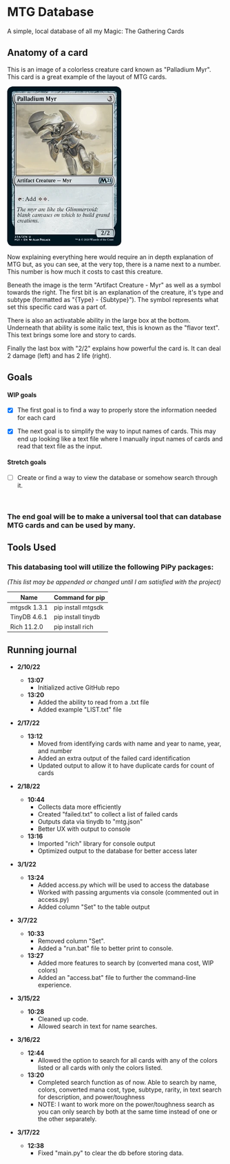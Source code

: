 # MTG Database
 A simple, local database of all my Magic: The Gathering Cards


## Anatomy of a card

This is an image of a colorless creature card known as "Palladium Myr". This card is a great example of the layout of MTG cards.

![Palladium Myr MTG](palladium-myr-som.png)

Now explaining everything here would require an in depth explanation of MTG but, as you can see, at the very top, there is a name next to a number. 
This number is how much it costs to cast this creature.

Beneath the image is the term "Artifact Creature - Myr" as well as a symbol towards the right. The first bit is an explanation of the creature, it's type and subtype
(formatted as "{Type} - {Subtype}"). The symbol represents what set this specific card was a part of.

There is also an activatable ability in the large box at the bottom. Underneath that ability is some italic text, this is known as the "flavor text".
This text brings some lore and story to cards.

Finally the last box with "2/2" explains how powerful the card is. It can deal 2 damage (left) and has 2 life (right).


## Goals

#### **WIP goals**

- [x] The first goal is to find a way to properly store the information needed for each card


- [x] The next goal is to simplify the way to input names of cards. This may end up looking like a text file where I manually input names of cards and read that text file as the input.

#### Stretch goals
- [ ] Create or find a way to view the database or somehow search through it.

<br>

### The end goal will be to make a universal tool that can database MTG cards and can be used by many.

## Tools Used

### This databasing tool will utilize the following PiPy packages: 

*(This list may be appended or changed until I am satisfied with the project)*


| Name         | Command for pip    |
|--------------|--------------------|
| mtgsdk 1.3.1 | pip install mtgsdk |
| TinyDB 4.6.1 | pip install tinydb |
| Rich 11.2.0  | pip install rich   |

## Running journal

* **2/10/22**
    * **13:07**
        * Initialized active GitHub repo
    * **13:20**
        * Added the ability to read from a .txt file
        * Added example "LIST.txt" file 

* **2/17/22**
    * **13:12**
        * Moved from identifying cards with name and year to name, year, and number
        * Added an extra output of the failed card identification
        * Updated output to allow it to have duplicate cards for count of cards
* **2/18/22**
    * **10:44**
        * Collects data more efficiently
        * Created "failed.txt" to collect a list of failed cards
        * Outputs data via tinydb to "mtg.json"
        * Better UX with output to console 
    * **13:16**
        * Imported "rich" library for console output
        * Optimized output to the database for better access later
* **3/1/22**
    * **13:24**
        * Added access.py which will be used to access the database
        * Worked with passing arguments via console (commented out in access.py)
        * Added column "Set" to the table output
* **3/7/22**
    * **10:33**
        * Removed column "Set".
        * Added a "run.bat" file to better print to console.
    * **13:27**
        * Added more features to search by (converted mana cost, WIP colors)
        * Added an "access.bat" file to further the command-line experience.
* **3/15/22**
    * **10:28**
        * Cleaned up code.
        * Allowed search in text for name searches.
* **3/16/22**
    * **12:44**
        * Allowed the option to search for all cards with any of the colors listed or all cards with only the colors listed.
    * **13:20**
        * Completed search function as of now. Able to search by name, colors, converted mana cost, type, subtype, rarity, in text search for description, and power/toughness
        * NOTE: I want to work more on the power/toughness search as you can only search by both at the same time instead of one or the other separately.
* **3/17/22**
    * **12:38**
        * Fixed "main.py" to clear the db before storing data.
